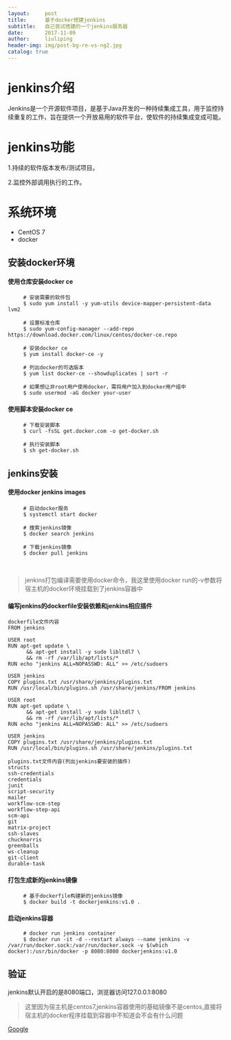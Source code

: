 ```yaml
---
layout:     post
title:      基于docker搭建jenkins
subtitle:   自己尝试搭建的一个jenkins服务器
date:       2017-11-09
author:     liuliping
header-img: img/post-bg-re-vs-ng2.jpg
catalog: true
---
```


# jenkins介绍

Jenkins是一个开源软件项目，是基于Java开发的一种持续集成工具，用于监控持续重复的工作，旨在提供一个开放易用的软件平台，使软件的持续集成变成可能。

# jenkins功能
1.持续的软件版本发布/测试项目。

2.监控外部调用执行的工作。

# 系统环境
* CentOS 7
* docker

## 安装docker环境
#### 使用仓库安装docker ce
```
     # 安装需要的软件包
     $ sudo yum install -y yum-utils device-mapper-persistent-data lvm2
     
     # 设置标准仓库
     $ sudo yum-config-manager --add-repo https://download.docker.com/linux/centos/docker-ce.repo
     
     # 安装docker ce
     $ yum install docker-ce -y
     
     # 列出docker的可选版本
     $ yum list docker-ce --showduplicates | sort -r
     
     # 如果想让非root用户使用docker，需将用户加入到docker用户组中
     $ sudo usermod -aG docker your-user
```

#### 使用脚本安装docker ce
```
     # 下载安装脚本
     $ curl -fsSL get.docker.com -o get-docker.sh
     
     # 执行安装脚本
     $ sh get-docker.sh
```

## jenkins安装
#### 使用docker jenkins images
```
     # 启动docker服务
     $ systemctl start docker
     
     # 搜索jenkins镜像
     $ docker search jenkins
   
     # 下载jenkins镜像
     $ docker pull jenkins
```
     
>jenkins打包编译需要使用docker命令，我这里使用docker run的-v参数将宿主机的docker环境挂载到了jenkins容器中

#### 编写jenkins的dockerfile安装依赖和jenkins相应插件
```
dockerfile文件内容
FROM jenkins
 
USER root
RUN apt-get update \
      && apt-get install -y sudo libltdl7 \
      && rm -rf /var/lib/apt/lists/*
RUN echo "jenkins ALL=NOPASSWD: ALL" >> /etc/sudoers
 
USER jenkins
COPY plugins.txt /usr/share/jenkins/plugins.txt
RUN /usr/local/bin/plugins.sh /usr/share/jenkins/FROM jenkins
 
USER root
RUN apt-get update \
      && apt-get install -y sudo libltdl7 \
      && rm -rf /var/lib/apt/lists/*
RUN echo "jenkins ALL=NOPASSWD: ALL" >> /etc/sudoers
 
USER jenkins
COPY plugins.txt /usr/share/jenkins/plugins.txt
RUN /usr/local/bin/plugins.sh /usr/share/jenkins/plugins.txt

plugins.txt文件内容(列出jenkins要安装的插件)
structs
ssh-credentials
credentials
junit
script-security
mailer
workflow-scm-step
workflow-step-api
scm-api
git
matrix-project
ssh-slaves
chucknorris
greenballs
ws-cleanup
git-client
durable-task
```

#### 打包生成新的jenkins镜像
```
     # 基于dockerfile构建新的jenkins镜像
     $ docker build -t dockerjenkins:v1.0 .
```

#### 启动jenkins容器
```
     # docker run jenkins container
     $ docker run -it -d --restart always --name jenkins -v /var/run/docker.sock:/var/run/docker.sock -v $(which docker):/usr/bin/docker -p 8080:8080 dockerjenkins:v1.0
```

## 验证

jenkins默认开启的是8080端口，浏览器访问127.0.0.1:8080

>这里因为宿主机是centos7,jenkins容器使用的基础镜像不是centos,直接将宿主机的docker程序挂载到容器中不知道会不会有什么问题


[Google](http://www.google.com/)
